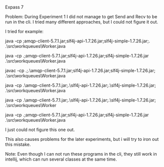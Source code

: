 

Expass 7

Problem: During Experiment 1
I did not manage to get Send and Recv to be run in the cli. I tried many different approaches, but I could not figure it out.

I tried for example:

java -cp ;amqp-client-5.7.1.jar;slf4j-api-1.7.26.jar;slf4j-simple-1.7.26.jar;. .\src\workqueues\Worker.java

java -cp .;amqp-client-5.7.1.jar;slf4j-api-1.7.26.jar;slf4j-simple-1.7.26.jar .\src\workqueues\Worker.java

javac -cp .;.\amqp-client-5.7.1.jar;slf4j-api-1.7.26.jar;slf4j-simple-1.7.26.jar; .\src\workqueues\Worker.java

java -cp .\amqp-client-5.7.1.jar;.\slf4j-api-1.7.26.jar;.\slf4j-simple-1.7.26.jar; .\src\workqueues\Worker.java

java -cp .\amqp-client-5.7.1.jar;.\slf4j-api-1.7.26.jar;.\slf4j-simple-1.7.26.jar; .\src\workqueues\Worker

java -cp .;amqp-client-5.7.1.jar;slf4j-api-1.7.26.jar;slf4j-simple-1.7.26.jar .\src\workqueues\Worker.java



I just could not figure this one out.

This also causes problems for the later experiments, but i will try to iron out this mistake.

Note: Even though I can not run these programs in the cli, they still work in intellij, which can run several classes at the same time.
